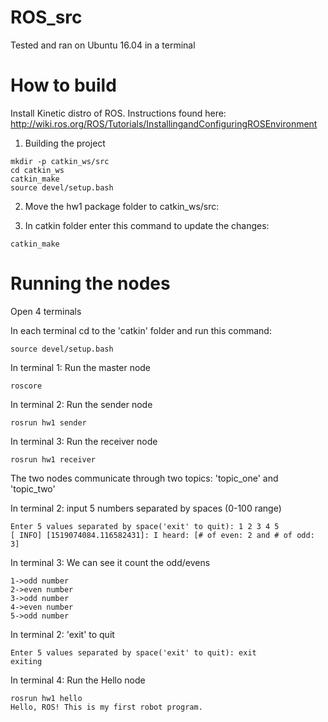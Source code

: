 # ROS_src

Tested and ran on Ubuntu 16.04 in a terminal

# How to build
Install Kinetic distro of ROS.
Instructions found here: http://wiki.ros.org/ROS/Tutorials/InstallingandConfiguringROSEnvironment

1. Building the project
```
mkdir -p catkin_ws/src
cd catkin_ws
catkin_make
source devel/setup.bash
```

2. Move the hw1 package folder to catkin_ws/src:

3. In catkin folder enter this command to update the changes:

```
catkin_make
```

# Running the nodes

Open 4 terminals

In each terminal cd to the 'catkin' folder and run this command:
```
source devel/setup.bash
```

In terminal 1: Run the master node
```
roscore
```

In terminal 2: Run the sender node
```
rosrun hw1 sender
```

In terminal 3: Run the receiver node
```
rosrun hw1 receiver
```

The two nodes communicate through two topics: 'topic_one' and 'topic_two'

In terminal 2: input 5 numbers separated by spaces (0-100 range)
```
Enter 5 values separated by space('exit' to quit): 1 2 3 4 5
[ INFO] [1519074084.116582431]: I heard: [# of even: 2 and # of odd: 3]
```

In terminal 3: We can see it count the odd/evens
```
1->odd number
2->even number
3->odd number
4->even number
5->odd number
```

In terminal 2: 'exit' to quit
```
Enter 5 values separated by space('exit' to quit): exit
exiting
```

In terminal 4: Run the Hello node
```
rosrun hw1 hello
Hello, ROS! This is my first robot program.
```

